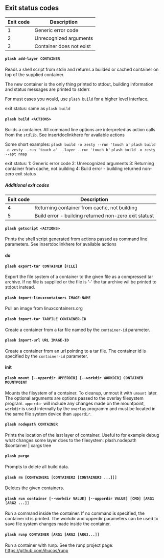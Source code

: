 ## Exit status codes

| Exit code | Description |
| --- | --- |
| 1 | Generic error code |
| 2 | Unrecognized arguments |
| 3 | Container does not exist |

#### `plash add-layer CONTAINER`
Reads a shell script from stdin and returns a builded or cached container on top of the supplied container.

The new container is the only thing printed to stdout, building information and status messages are printed to stderr.

For must cases you would, use `plash build` for a higher level interface.

exit status:
same as `plash build`


#### `plash build <ACTIONS>`
Builds a container. All command line options are interpreted as action calls from the `stdlib`. See insertdoclinkhere for available actions

Some short examples:
`plash build -o zesty --run 'touch a'`
`plash build -o zesty --run 'touch a' --layer --run 'touch b'`
`plash build -o zesty --apt nmap`

exit status:
1: Generic error code
2: Unrecognized arguments
3: Returning container from cache, not building
4: Build error - building returned non-zero exit status

##### Additional exit codes
| Exit code | Description |
| --- | --- |
| 4 | Returning container from cache, not building |
| 5 | Build error - building returned non-zero exit statust |


#### `plash getscript <ACTIONS>`
Prints the shell script generated from actions passed as command line parameters.
See insertdoclinkhere for available actions

#### do


#### `plash export-tar CONTAINER [FILE]`
Export the file system of a container to the given file as a compressed tar archive. If no file is supplied or the file is '-' the tar archive wil be printed to stdout instead.

#### `plash import-linuxcontainers IMAGE-NAME`
Pull an image from linuxcontainers.org

#### `plash import-tar TARFILE CONTAINER-ID`
Create a container from a tar file named by the `container-id` parameter.

#### `plash import-url URL IMAGE-ID`
Create a container from an url pointing to a tar file. The container id is specified by the `container-id` parameter.


#### init

#### `plash mount [--upperdir UPPERDIR] [--workdir WORKDIR] CONTAINER MOUNTPOINT`
Mounts the filsystem of a container. To cleanup, unmout it with `umount` later.
The optional arguments are options passed to the overlay filesystem program. `upperdir` will include any changes made on the mountpoint, `workdir` is used internally by the `overlay` programm and must be located in the same file system device than `upperdir`.


#### `plash nodepath CONTAINER`
Prints the location of the last layer of container. Useful to for example debug what changes some layer does to the filesystem:
plash.nodepath $container | xargs tree

#### `plash purge`
Prompts to delete all build data.

#### `plash rm [CONTAINER1 [CONTAINER2 [CONTAINER3 ...]]]`
Deletes the given containers.

#### `plash run container [--workdir VALUE] [--upperdir VALUE] [CMD] [ARG1 [ARG2 ...]]`
Run a command inside the container. If no command is specified, the container id is printed. 
The workdir and upperdir parameters can be used to save file system changes made inside the container.

#### `plash runp CONTAINER [ARG1 [ARG2 [ARG3...]]`
Run a container with runp.
See the runp project page: https://github.com/ihucos/runp
